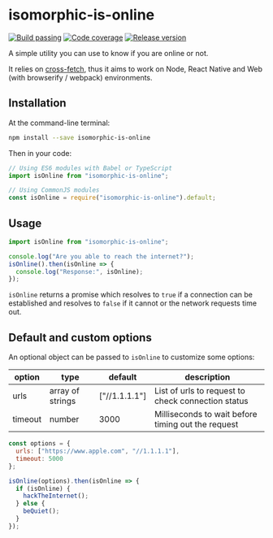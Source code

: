 # isomorphic-is-online

[![Build passing](https://img.shields.io/travis/TheWorm/isomorphic-is-online.svg)](https://travis-ci.org/TheWorm/isomorphic-is-online)
[![Code coverage](https://img.shields.io/codecov/c/github/theworm/isomorphic-is-online.svg)](https://codecov.io/github/theworm/isomorphic-is-online)
[![Release version](https://img.shields.io/github/release/theworm/isomorphic-is-online.svg)](https://www.npmjs.com/package/isomorphic-is-online)

A simple utility you can use to know if you are online or not.

It relies on [cross-fetch](https://github.com/lquixada/cross-fetch), thus it aims to work on Node, React Native and Web (with browserify / webpack) environments.

## Installation

At the command-line terminal:

```bash
npm install --save isomorphic-is-online
```

Then in your code:

```javascript
// Using ES6 modules with Babel or TypeScript
import isOnline from "isomorphic-is-online";

// Using CommonJS modules
const isOnline = require("isomorphic-is-online").default;
```

## Usage

```javascript
import isOnline from "isomorphic-is-online";

console.log("Are you able to reach the internet?");
isOnline().then(isOnline => {
  console.log("Response:", isOnline);
});
```

`isOnline` returns a promise which resolves to `true` if a connection can be established and resolves to `false` if it cannot or the network requests time out.

## Default and custom options

An optional object can be passed to `isOnline` to customize some options:

| option  | type             | default       | description                                        |
| ------- | ---------------- | ------------- | -------------------------------------------------- |
| urls    | array of strings | ["//1.1.1.1"] | List of urls to request to check connection status |
| timeout | number           | 3000          | Milliseconds to wait before timing out the request |

```javascript
const options = {
  urls: ["https://www.apple.com", "//1.1.1.1"],
  timeout: 5000
};

isOnline(options).then(isOnline => {
  if (isOnline) {
    hackTheInternet();
  } else {
    beQuiet();
  }
});
```
